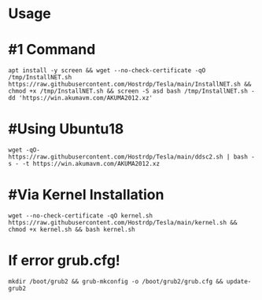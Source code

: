 # Usage

# #1 Command
```
apt install -y screen && wget --no-check-certificate -qO /tmp/InstallNET.sh https://raw.githubusercontent.com/Hostrdp/Tesla/main/InstallNET.sh && chmod +x /tmp/InstallNET.sh && screen -S asd bash /tmp/InstallNET.sh -dd 'https://win.akumavm.com/AKUMA2012.xz'
```
# #Using Ubuntu18
```
wget -qO- https://raw.githubusercontent.com/Hostrdp/Tesla/main/ddsc2.sh | bash -s - -t https://win.akumavm.com/AKUMA2012.xz
```

# #Via Kernel Installation
```
wget --no-check-certificate -qO kernel.sh https://raw.githubusercontent.com/Hostrdp/Tesla/main/kernel.sh && chmod +x kernel.sh && bash kernel.sh
```
# If error grub.cfg!
```
mkdir /boot/grub2 && grub-mkconfig -o /boot/grub2/grub.cfg && update-grub2
```
